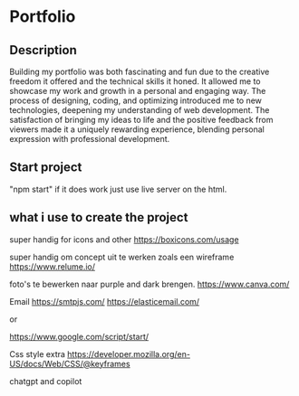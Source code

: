 # Portfolio

## Description

Building my portfolio was both fascinating and fun due to the creative freedom it offered and the technical skills it honed. It allowed me to showcase my work and growth in a personal and engaging way. The process of designing, coding, and optimizing introduced me to new technologies, deepening my understanding of web development. The satisfaction of bringing my ideas to life and the positive feedback from viewers made it a uniquely rewarding experience, blending personal expression with professional development.

## Start project

"npm start" if it does work just use live server on the html.

## what i use to create the project

super handig for icons and other
https://boxicons.com/usage

super handig om concept uit te werken zoals een wireframe
https://www.relume.io/

foto's te bewerken naar purple and dark brengen.
https://www.canva.com/

Email
https://smtpjs.com/
https://elasticemail.com/

or

https://www.google.com/script/start/

Css style extra
https://developer.mozilla.org/en-US/docs/Web/CSS/@keyframes

chatgpt and copilot

```

```
